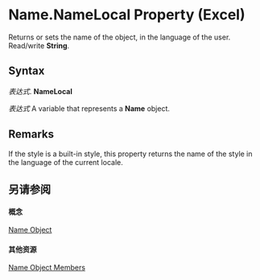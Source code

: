 
# Name.NameLocal Property (Excel)

Returns or sets the name of the object, in the language of the user. Read/write  **String**.


## Syntax

 _表达式_. **NameLocal**

 _表达式_ A variable that represents a **Name** object.


## Remarks

If the style is a built-in style, this property returns the name of the style in the language of the current locale.


## 另请参阅


#### 概念


[Name Object](cfedb297-ac0d-dff0-99c7-6927cc5f31ed.md)
#### 其他资源


[Name Object Members](http://msdn.microsoft.com/library/7c35e8e8-4f81-7cec-da3e-faf738903726%28Office.15%29.aspx)